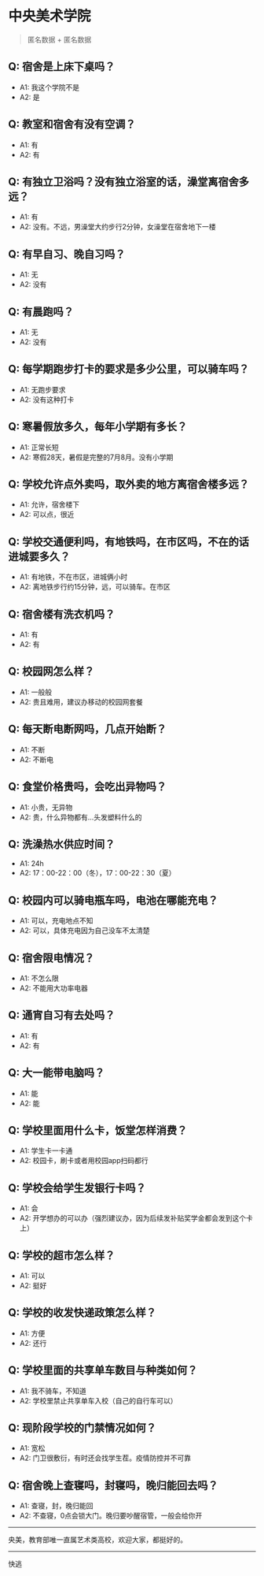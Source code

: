 # 中央美术学院
> 匿名数据 + 匿名数据
## Q: 宿舍是上床下桌吗？
- A1: 我这个学院不是
- A2: 是
## Q: 教室和宿舍有没有空调？
- A1: 有
- A2: 有
## Q: 有独立卫浴吗？没有独立浴室的话，澡堂离宿舍多远？
- A1: 有
- A2: 没有。不远，男澡堂大约步行2分钟，女澡堂在宿舍地下一楼
## Q: 有早自习、晚自习吗？
- A1: 无
- A2: 没有
## Q: 有晨跑吗？
- A1: 无
- A2: 没有
## Q: 每学期跑步打卡的要求是多少公里，可以骑车吗？
- A1: 无跑步要求
- A2: 没有这种打卡
## Q: 寒暑假放多久，每年小学期有多长？
- A1: 正常长短
- A2: 寒假28天，暑假是完整的7月8月。没有小学期
## Q: 学校允许点外卖吗，取外卖的地方离宿舍楼多远？
- A1: 允许，宿舍楼下
- A2: 可以点，很近
## Q: 学校交通便利吗，有地铁吗，在市区吗，不在的话进城要多久？
- A1: 有地铁，不在市区，进城俩小时
- A2: 离地铁步行约15分钟，远，可以骑车。在市区
## Q: 宿舍楼有洗衣机吗？
- A1: 有
- A2: 有
## Q: 校园网怎么样？
- A1: 一般般
- A2: 贵且难用，建议办移动的校园网套餐
## Q: 每天断电断网吗，几点开始断？
- A1: 不断
- A2: 不断电
## Q: 食堂价格贵吗，会吃出异物吗？
- A1: 小贵，无异物
- A2: 贵，什么异物都有…头发塑料什么的
## Q: 洗澡热水供应时间？
- A1: 24h
- A2: 17：00-22：00（冬），17：00-22：30（夏）
## Q: 校园内可以骑电瓶车吗，电池在哪能充电？
- A1: 可以，充电地点不知
- A2: 可以，具体充电因为自己没车不太清楚
## Q: 宿舍限电情况？
- A1: 不怎么限
- A2: 不能用大功率电器
## Q: 通宵自习有去处吗？
- A1: 有
- A2: 有
## Q: 大一能带电脑吗？
- A1: 能
- A2: 能
## Q: 学校里面用什么卡，饭堂怎样消费？
- A1: 学生卡一卡通
- A2: 校园卡，刷卡或者用校园app扫码都行
## Q: 学校会给学生发银行卡吗？
- A1: 会
- A2: 开学想办的可以办（强烈建议办，因为后续发补贴奖学金都会发到这个卡上）
## Q: 学校的超市怎么样？
- A1: 可以
- A2: 挺好
## Q: 学校的收发快递政策怎么样？
- A1: 方便
- A2: 还行
## Q: 学校里面的共享单车数目与种类如何？
- A1: 我不骑车，不知道
- A2: 学校里禁止共享单车入校（自己的自行车可以）
## Q: 现阶段学校的门禁情况如何？
- A1: 宽松
- A2: 门卫很敷衍，有时还会找学生茬。疫情防控并不可靠
## Q: 宿舍晚上查寝吗，封寝吗，晚归能回去吗？
- A1: 查寝，封，晚归能回
- A2: 不查寝，0点会锁大门。晚归要吵醒宿管，一般会给你开
***
央美，教育部唯一直属艺术类高校，欢迎大家，都挺好的。
***
快逃